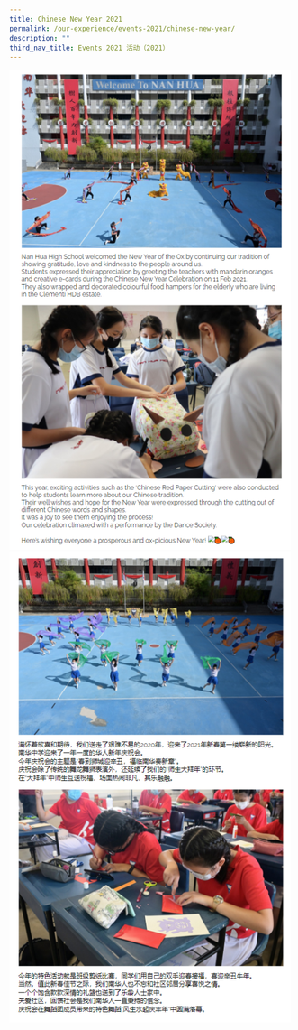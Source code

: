 ```yaml
---
title: Chinese New Year 2021
permalink: /our-experience/events-2021/chinese-new-year/
description: ""
third_nav_title: Events 2021 活动（2021）
---
```

<img src="/images/cny1.png" style="width:500px">
<br>
<img src="/images/cny2.png" style="width:500px">
<br>